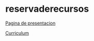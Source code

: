 # reservaderecursos
[Pagina de presentacion](https://mcarpallo.github.io/reservaderecursos/#)

[Curriculum](https://fernandon0.github.io)
